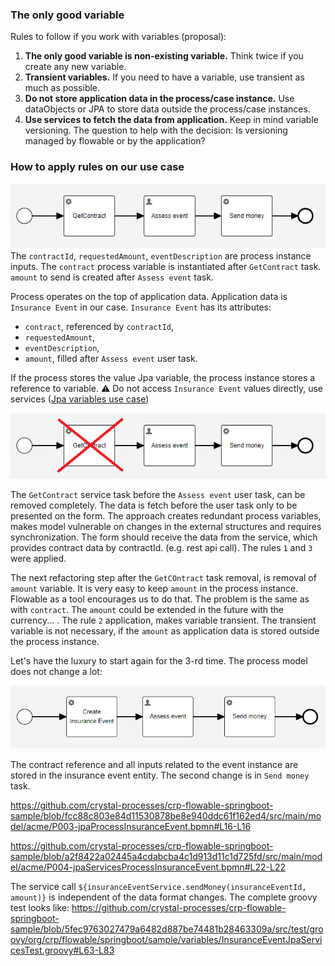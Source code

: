 ### The only good variable

Rules to follow if you work with variables (proposal):
1. **The only good variable is non-existing variable.** Think twice if you create any new variable.  
2. **Transient variables.** If you need to have a variable, use transient as much as possible.
3. **Do not store application data in the process/case instance.** Use dataObjects or JPA to store data outside 
the process/case instances. 
4. **Use services to fetch the data from application.**  Keep in mind variable versioning. The question to help with the decision: Is versioning managed by flowable or by the application? 


### How to apply rules on our use case
![insurance event process](../images/insuranceEventProcess.png)
The `contractId`, `requestedAmount`, `eventDescription` are process instance inputs. The `contract` process variable is 
instantiated after `GetContract` task. `amount` to send is created after `Assess event` task. 

Process operates on the top of application data. Application data is `Insurance Event` in our case. `Insurance Event` 
has its attributes:
* `contract`, referenced by `contractId`,
* `requestedAmount`,
* `eventDescription`,
* `amount`, filled after `Assess event` user task.

If the process stores the value Jpa variable, the process instance stores a reference to variable. 
:warning: Do not access `Insurance Event` values directly, use services ([Jpa variables use case](03_jpaVariables.md))

![insurance event process without contract](../images/insuranceEventProcess-cancelledContract.png)

The `GetContract` service task before the `Assess event` user task, can be removed completely. The data is fetch before
the user task only to be presented on the form. The approach creates redundant process variables, makes model vulnerable on 
changes in the external structures and requires synchronization. The form should receive the data from the service,
which provides contract data by contractId. (e.g. rest api call). The rules `1` and `3` were applied.

The next refactoring step after the `GetCOntract` task removal, is removal of `amount` variable. It is very easy to keep 
`amount` in the process instance. Flowable as a tool encourages us to do that. The problem is the same as with 
`contract`. The `amount` could be extended in the future with the currency... . The rule `2` application, makes variable
transient. The transient variable is not necessary, if the `amount` as application data is stored outside the process 
instance.

Let's have the luxury to start again for the 3-rd time. The process model does not change a lot:

![insurance event process with services](../images/insuranceEventProcess-withServices.png)

The contract reference and all inputs related to the event instance are stored in the insurance event entity. 
The second change is in `Send money` task.

https://github.com/crystal-processes/crp-flowable-springboot-sample/blob/fcc88c803e84d11530878be8e940ddc61f162ed4/src/main/model/acme/P003-jpaProcessInsuranceEvent.bpmn#L16-L16

https://github.com/crystal-processes/crp-flowable-springboot-sample/blob/a2f8422a02445a4cdabcba4c1d913d11c1d725fd/src/main/model/acme/P004-jpaServicesProcessInsuranceEvent.bpmn#L22-L22

The service call `${insuranceEventService.sendMoney(insuranceEventId, amount)}` is independent of the data format changes.
The complete groovy test looks like:
https://github.com/crystal-processes/crp-flowable-springboot-sample/blob/5fec9763027479a6482d887be74481b28463309a/src/test/groovy/org/crp/flowable/springboot/sample/variables/InsuranceEventJpaServicesTest.groovy#L63-L83